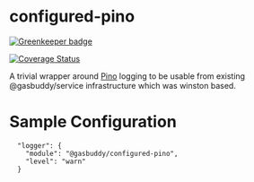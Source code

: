configured-pino
==================

[![Greenkeeper badge](https://badges.greenkeeper.io/gas-buddy/configured-pino.svg)](https://greenkeeper.io/)

[![Coverage Status](https://coveralls.io/repos/github/gas-buddy/configured-pino/badge.svg?branch=master)](https://coveralls.io/github/gas-buddy/configured-pino?branch=master)

A trivial wrapper around [Pino](https://getpino.io) logging to be usable from existing @gasbuddy/service
infrastructure which was winston based.

Sample Configuration
====================
```
  "logger": {
    "module": "@gasbuddy/configured-pino",
    "level": "warn"
  }
```